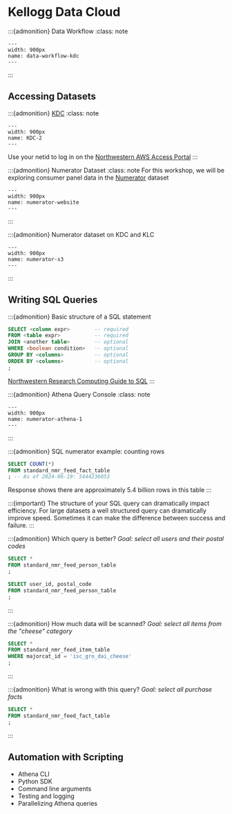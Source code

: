 # Kellogg Data Cloud

:::{admonition} Data Workflow
:class: note

```{figure} ./images/data-workflow-kdc.png
---
width: 900px
name: data-workflow-kdc
---
```
:::

## Accessing Datasets

:::{admonition} [KDC](https://www.kellogg.northwestern.edu/academics-research/research-support/computing/kellogg-data-cloud.aspx)
:class: note

<!-- ```{figure} ./images/KDC-1.png
---
width: 900px
name: KDC-1
---
``` -->

```{figure} ./images/KDC-2.png
---
width: 900px
name: KDC-2
---
```

Use your netid to log in on the [Northwestern AWS Access Portal](https://nu-sso.awsapps.com/start/#/?tab=accounts)
:::


:::{admonition} Numerator Dataset
:class: note
For this workshop, we will be exploring consumer panel data in the [Numerator](https://www.numerator.com/) dataset

```{figure} ./images/numerator-website.png
---
width: 900px
name: numerator-website
---
```
:::


:::{admonition} Numerator dataset on KDC and KLC
```{figure} ./images/numerator-s3.png
---
width: 900px
name: numerator-s3
---
```
:::

## Writing SQL Queries

<!-- - KDC intro and access (videos)
- SQL introduction (videos, pointers)
- Efficient queries (partitions, select columns, joins)
- Leveraging partitions for efficiency -->

:::{admonition} Basic structure of a SQL statement
```sql
SELECT <column expr>        -- required
FROM <table expr>           -- required
JOIN <another table>        -- optional
WHERE <boolean condition>   -- optional
GROUP BY <columns>          -- optional
ORDER BY <columns>          -- optional
;
```
[Northwestern Research Computing Guide to SQL](https://sites.northwestern.edu/researchcomputing/resource-guides/resource-guide-sql/)
:::

:::{admonition} Athena Query Console
:class: note
```{figure} ./images/numerator-athena-1.png
---
width: 900px
name: numerator-athena-1
---
```
:::


:::{admonition} SQL numerator example: counting rows
```sql
SELECT COUNT(*) 
FROM standard_nmr_feed_fact_table
; -- As of 2024-06-19: 5444236053
```
Response shows there are approximately 5.4 billion rows in this table
:::

:::{important} 
The structure of your SQL query can dramatically impact efficiency. For large datasets a well structured query can dramatically improve speed. Sometimes it can make the difference between success and failure.
:::

:::{admonition} Which query is better?
*Goal: select all users and their postal codes*

```sql
SELECT *
FROM standard_nmr_feed_person_table
;
```

```sql
SELECT user_id, postal_code
FROM standard_nmr_feed_person_table
;
```
:::

:::{admonition} How much data will be scanned?
*Goal: select all items from the "cheese" category*

```sql
SELECT *
FROM standard_nmr_feed_item_table
WHERE majorcat_id = 'isc_gro_dai_cheese'
;
```
:::

:::{admonition} What is wrong with this query?
*Goal: select all purchase facts*

```sql
SELECT *
FROM standard_nmr_feed_fact_table
;
```
:::

## Automation with Scripting

- Athena CLI
- Python SDK
- Command line arguments
- Testing and logging
- Parallelizing Athena queries

